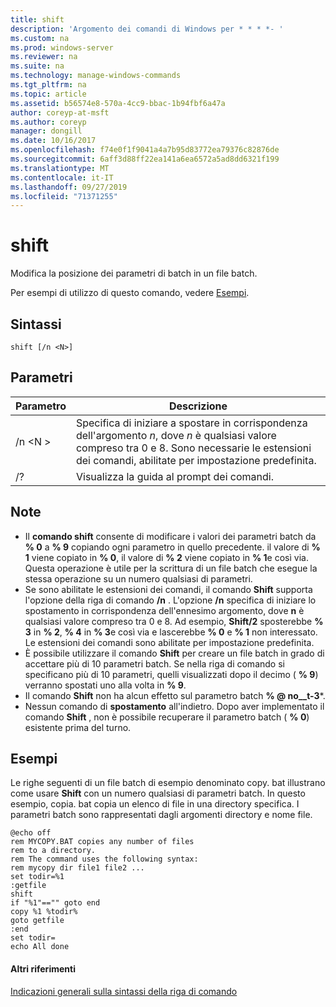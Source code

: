 ```yaml
---
title: shift
description: 'Argomento dei comandi di Windows per * * * *- '
ms.custom: na
ms.prod: windows-server
ms.reviewer: na
ms.suite: na
ms.technology: manage-windows-commands
ms.tgt_pltfrm: na
ms.topic: article
ms.assetid: b56574e8-570a-4cc9-bbac-1b94fbf6a47a
author: coreyp-at-msft
ms.author: coreyp
manager: dongill
ms.date: 10/16/2017
ms.openlocfilehash: f74e0f1f9041a4a7b95d83772ea79376c82876de
ms.sourcegitcommit: 6aff3d88ff22ea141a6ea6572a5ad8dd6321f199
ms.translationtype: MT
ms.contentlocale: it-IT
ms.lasthandoff: 09/27/2019
ms.locfileid: "71371255"
---
```

# <a name="shift"></a>shift



Modifica la posizione dei parametri di batch in un file batch.

Per esempi di utilizzo di questo comando, vedere [Esempi](#BKMK_examples).

## <a name="syntax"></a>Sintassi

```
shift [/n <N>]
```

## <a name="parameters"></a>Parametri

|Parametro|Descrizione|
|---------|-----------|
|/n \<N >|Specifica di iniziare a spostare in corrispondenza dell'argomento *n*, dove *n* è qualsiasi valore compreso tra 0 e 8. Sono necessarie le estensioni dei comandi, abilitate per impostazione predefinita.|
|/?|Visualizza la guida al prompt dei comandi.|

## <a name="remarks"></a>Note

- Il **comando shift** consente di modificare i valori dei parametri batch da **% 0** a **% 9** copiando ogni parametro in quello precedente. il valore di **% 1** viene copiato in **% 0**, il valore di **% 2** viene copiato in **% 1**e così via. Questa operazione è utile per la scrittura di un file batch che esegue la stessa operazione su un numero qualsiasi di parametri.
- Se sono abilitate le estensioni dei comandi, il comando **Shift** supporta l'opzione della riga di comando **/n** . L'opzione **/n** specifica di iniziare lo spostamento in corrispondenza dell'ennesimo argomento, dove **n** è qualsiasi valore compreso tra 0 e 8. Ad esempio, **Shift/2** sposterebbe **% 3** in **% 2**, **% 4** in **% 3**e così via e lascerebbe **% 0** e **% 1** non interessato. Le estensioni dei comandi sono abilitate per impostazione predefinita.
- È possibile utilizzare il comando **Shift** per creare un file batch in grado di accettare più di 10 parametri batch. Se nella riga di comando si specificano più di 10 parametri, quelli visualizzati dopo il decimo ( **% 9**) verranno spostati uno alla volta in **% 9**.
- Il comando **Shift** non ha alcun effetto sul parametro batch **% @ no__t-3***.
- Nessun comando di **spostamento** all'indietro. Dopo aver implementato il comando **Shift** , non è possibile recuperare il parametro batch ( **% 0**) esistente prima del turno.

## <a name="BKMK_examples"></a>Esempi

Le righe seguenti di un file batch di esempio denominato copy. bat illustrano come usare **Shift** con un numero qualsiasi di parametri batch. In questo esempio, copia. bat copia un elenco di file in una directory specifica. I parametri batch sono rappresentati dagli argomenti directory e nome file.
```
@echo off 
rem MYCOPY.BAT copies any number of files
rem to a directory.
rem The command uses the following syntax:
rem mycopy dir file1 file2 ... 
set todir=%1
:getfile
shift
if "%1"=="" goto end
copy %1 %todir%
goto getfile
:end
set todir=
echo All done
```

#### <a name="additional-references"></a>Altri riferimenti

[Indicazioni generali sulla sintassi della riga di comando](command-line-syntax-key.md)